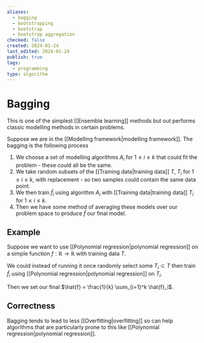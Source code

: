 ```yaml
---
aliases:
  - bagging
  - bootstrapping
  - bootstrap
  - bootstrap aggregation
checked: false
created: 2024-01-24
last_edited: 2024-01-24
publish: true
tags:
  - programming
type: algorithm
---
```

# Bagging

This is one of the simplest [[Ensemble learning]] methods but out performs classic modelling methods in certain problems.

Suppose we are in the [[Modelling framework|modelling framework]]. The bagging is the following process
1. We choose a set of modelling algorithms $A_i$ for $1 \leq i \leq k$ that could fit the problem - these could all be the same.
2. We take random subsets of the [[Training data|training data]] $T$, $T_i$ for $1 \leq i \leq k$, with replacement - so two samples could contain the same data point.
3. We then train $\hat{f}_i$ using algorithm $A_i$ with [[Training data|training data]] $T_i$ for $1 \leq i \leq k$.
4. Then we have some method of averaging these models over our problem space to produce $\hat{f}$ our final model.

## Example

Suppose we want to use [[Polynomial regression|polynomial regression]] on a simple function $f: \mathbb{R} \rightarrow \mathbb{R}$ with training data $T$. 

We could instead of running it once randomly select some $T_i \subset T$ then train $\hat{f}_i$ using [[Polynomial regression|polynomial regression]] on $T_i$.

Then we set our final $\hat{f} = \frac{1}{k} \sum_{i=1}^k \hat{f}_i$. 

## Correctness

Bagging tends to lead to less [[Overfitting|overfitting]] so can help algorithms that are particularly prone to this like [[Polynomial regression|polynomial regression]].